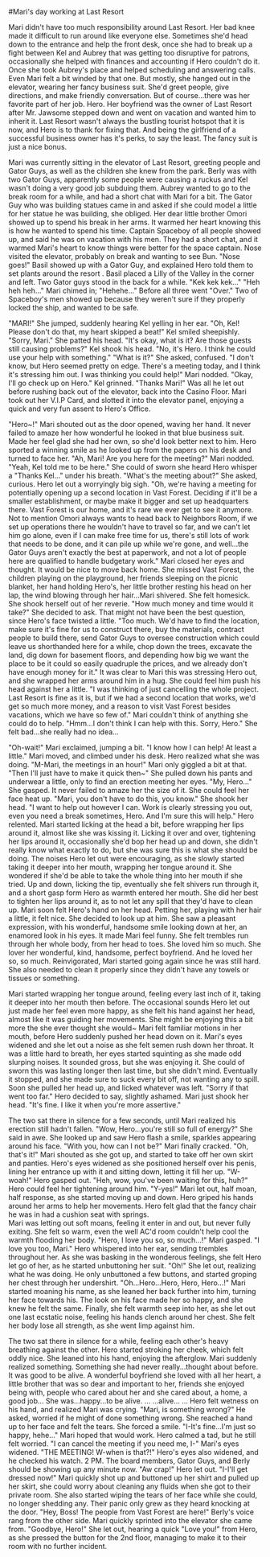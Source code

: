 #Mari's day working at Last Resort

Mari didn't have too much responsibility around Last Resort. Her bad knee made it difficult to run around like everyone else. Sometimes she'd head down to the entrance and help the front desk, once she had to break up a fight between Kel and Aubrey that was getting too disruptive for patrons, occasionally she helped with finances and accounting if Hero couldn't do it. Once she took Aubrey's place and helped scheduling and answering calls.
Even Mari felt a bit winded by that one.
But mostly, she hanged out in the elevator, wearing her fancy business suit. She'd greet people, give directions, and make friendly conversation.
But of course...there was her favorite part of her job. Hero.
Her boyfriend was the owner of Last Resort after Mr. Jawsome stepped down and went on vacation and wanted him to inherit it. Last Resort wasn't always the bustling tourist hotspot that it is now, and Hero is to thank for fixing that. And being the girlfriend of a successful business owner has it's perks, to say the least. The fancy suit is just a nice bonus.

Mari was currently sitting in the elevator of Last Resort, greeting people and Gator Guys, as well as the children she knew from the park.
Berly was with two Gator Guys, apparently some people were causing a ruckus and Kel wasn't doing a very good job subduing them.
Aubrey wanted to go to the break room for a while, and had a short chat with Mari for a bit.
The Gator Guy who was building statues came in and asked if she could model a little for her statue he was building, she obliged.
Her dear little brother Omori showed up to spend his break in her arms. It warmed her heart knowing this is how he wanted to spend his time.
Captain Spaceboy of all people showed up, and said he was on vacation with his men. They had a short chat, and it warmed Mari's heart to know things were better for the space captain.
Nose visited the elevator, probably on break and wanting to see Bun. "Nose goes!"
Basil showed up with a Gator Guy, and explained Hero told them to set plants around the resort . Basil placed a Lilly of the Valley in the corner and left.
Two Gator guys stood in the back for a while. "Kek kek kek..." "Heh heh heh..." Mari chimed in; "Hehehe..." Before all three went "Over."
Two of Spaceboy's men showed up because they weren't sure if they properly locked the ship, and wanted to be safe.

"MARI!" She jumped, suddenly hearing Kel yelling in her ear. "Oh, Kel! Please don't do that, my heart skipped a beat!" Kel smiled sheepishly. "Sorry, Mari." She patted his head. "It's okay, what is it? Are those guests still causing problems?"
Kel shook his head. "No, it's Hero. I think he could use your help with something."
"What is it?" She asked, confused. "I don't know, but Hero seemed pretty on edge. There's a meeting today, and I think it's stressing him out. I was thinking you could help!" Mari nodded. "Okay, I'll go check up on Hero."
Kel grinned. "Thanks Mari!" Was all he let out before rushing back out of the elevator, back into the Casino Floor.
Mari took out her V.I.P Card, and slotted it into the elevator panel, enjoying a quick and very fun assent to Hero's Office.

"Hero~!" Mari shouted out as the door opened, waving her hand. It never failed to amaze her how wonderful he looked in that blue business suit. Made her feel glad she had her own, so she'd look better next to him.
Hero sported a winning smile as he looked up from the papers on his desk and turned to face her. "Ah, Mari! Are you here for the meeting?" Mari nodded. "Yeah, Kel told me to be here." She could of sworn she heard Hero whisper a "Thanks Kel..." under his breath.
"What's the meeting about?" She asked, curious. Hero let out a worryingly big sigh. "Oh, we're having a meeting for potentially opening up a second location in Vast Forest. Deciding if it'll be a smaller establishment, or maybe make it bigger and set up headquarters there. Vast Forest is our home, and it's rare we ever get to see it anymore. Not to mention Omori always wants to head back to Neighbors Room, if we set up operations there he wouldn't have to travel so far, and we can't let him go alone, even if I can make free time for us, there's still lots of work that needs to be done, and it can pile up while we're gone, and well...the Gator Guys aren't exactly the best at paperwork, and not a lot of people here are qualified to handle budgetary work."
Mari closed her eyes and thought. It would be nice to move back home. She missed Vast Forest, the children playing on the playground, her friends sleeping on the picnic blanket, her hand holding Hero's, her little brother resting his head on her lap, the wind blowing through her hair...Mari shivered. She felt homesick.
She shook herself out of her reverie. "How much money and time would it take?" She decided to ask.
That might not have been the best question, since Hero's face twisted a little.
"Too much. We'd have to find the location, make sure it's fine for us to construct there, buy the materials, contract people to build there, send Gator Guys to oversee construction which could leave us shorthanded here for a while, chop down the trees, excavate the land, dig down for basement floors, and depending how big we want the place to be it could so easily quadruple the prices, and we already don't have enough money for it."
It was clear to Mari this was stressing Hero out, and she wrapped her arms around him in a hug. She could feel him push his head against her a little.
"I was thinking of just cancelling the whole project. Last Resort is fine as it is, but if we had a second location that works, we'd get so much more money, and a reason to visit Vast Forest besides vacations, which we have so few of."
Mari couldn't think of anything she could do to help. "Hmm...I don't think I can help with this. Sorry, Hero." She felt bad...she really had no idea...


"Oh-wait!" Mari exclaimed, jumping a bit. "I know how I can help! At least a little."
Mari moved, and climbed under his desk. Hero realized what she was doing. "M-Mari, the meetings in an hour!" Mari only giggled a bit at that. "Then I'll just have to make it quick then~"
She pulled down his pants and underwear a little, only to find an erection meeting her eyes. "My, Hero..." She gasped. It never failed to amaze her the size of it. She could feel her face heat up. "Mari, you don't have to do this, you know." She shook her head. "I want to help out however I can. Work is clearly stressing you out, even you need a break sometimes, Hero. And I'm sure this will help." Hero relented.
Mari started licking at the head a bit, before wrapping her lips around it, almost like she was kissing it. Licking it over and over, tightening her lips around it, occasionally she'd bop her head up and down, she didn't really know what exactly to do, but she was sure this is what she should be doing. The noises Hero let out were encouraging, as she slowly started taking it deeper into her mouth, wrapping her tongue around it. She wondered if she'd be able to take the whole thing into her mouth if she tried. Up and down, licking the tip, eventually she felt shivers run through it, and a short gasp form Hero as warmth entered her mouth. She did her best to tighten her lips around it, as to not let any spill that they'd have to clean up.
Mari soon felt Hero's hand on her head. Petting her, playing with her hair a little, it felt nice. She decided to look up at him. She saw a pleasant expression, with his wonderful, handsome smile looking down at her, an enamored look in his eyes.
It made Mari feel funny. She felt trembles run through her whole body, from her head to toes. She loved him so much. She lover her wonderful, kind, handsome, perfect boyfriend. And he loved her so, so much.
Reinvigorated, Mari started going again since he was still hard. She also needed to clean it properly since they didn't have any towels or tissues or something.

Mari started wrapping her tongue around, feeling every last inch of it, taking it deeper into her mouth then before. The occasional sounds Hero let out just made her feel even more happy, as she felt his hand against her head, almost like it was guiding her movements. She might be enjoying this a bit more the she ever thought she would~
Mari felt familiar motions in her mouth, before Hero suddenly pushed her head down on it. Mari's eyes widened and she let out a noise as she felt semen rush down her throat. It was a little hard to breath, her eyes started squinting as she made odd slurping noises. It sounded gross, but she was enjoying it. She could of sworn this was lasting longer then last time, but she didn't mind. Eventually it stopped, and she made sure to suck every bit off, not wanting any to spill. Soon she pulled her head up, and licked whatever was left.
"Sorry if that went too far." Hero decided to say, slightly ashamed. Mari just shook her head. "It's fine. I like it when you're more assertive."

The two sat there in silence for a few seconds, until Mari realized his erection still hadn't fallen. "Wow, Hero...you're still so full of energy?" She said in awe. She looked up and saw Hero flash a smile, sparkles appearing around his face. "With you, how can I not be?"
Mari finally cracked. "Oh, that's it!" Mari shouted as she got up, and started to take off her own skirt and panties. Hero's eyes widened as she positioned herself over his penis, lining her entrance up with it and sitting down, letting it fill her up. 
"W-woah!" Hero gasped out. "Heh, wow, you've been waiting for this, huh?" Hero could feel her tightening around him.
"Y-yes!" Mari let out, half moan, half response, as she started moving up and down. Hero griped his hands around her arms to help her movements. Hero felt glad that the fancy chair he was in had a cushion seat with springs.  
Mari was letting out soft moans, feeling it enter in and out, but never fully exiting. She felt so warm, even the well AC'd room couldn't help cool the warmth flooding her body.
"Hero, I love you so, so much...!" Mari gasped. "I love you too, Mari." Hero whispered into her ear, sending trembles throughout her.
As she was basking in the wonderous feelings, she felt Hero let go of her, as he started unbuttoning her suit. "Oh!" She let out, realizing what he was doing. He only unbuttoned a few buttons, and started groping her chest through her undershirt.
"Oh...Hero...Hero, Hero, Hero...!" Mari started moaning his name, as she leaned her back further into him, turning her face towards his. The look on his face made her so happy, and she knew he felt the same. Finally, she felt warmth seep into her, as she let out one last ecstatic noise, feeling his hands clench around her chest. She felt her body lose all strength, as she went limp against him.

The two sat there in silence for a while, feeling each other's heavy breathing against the other. Hero started stroking her cheek, which felt oddly nice. She leaned into his hand, enjoying the afterglow.
Mari suddenly realized something.
Something she had never really...thought about before.
It was good to be alive.
A wonderful boyfriend she loved with all her heart, a little brother that was so dear and important to her, friends she enjoyed being with, people who cared about her and she cared about, a home, a good job...
She was...happy...to be alive.
...
...alive...
...
Hero felt wetness on his hand, and realized Mari was crying.
"Mari, is something wrong?" He asked, worried if he might of done something wrong.
She reached a hand up to her face and felt the tears. She forced a smile. "I-It's fine...I'm just so happy, hehe..." Mari hoped that would work.
Hero calmed a tad, but he still felt worried. "I can cancel the meeting if you need me, I-"
Mari's eyes widened. "THE MEETING! W-when is that?!"
Hero's eyes also widened, and he checked his watch.
2 PM. The board members, Gator Guys, and Berly should be showing up any minute now. "Aw crap!" Hero let out.
"I-I'll get dressed now!" Mari quickly shot up and buttoned up her shirt and pulled up her skirt, she could worry about cleaning any fluids when she got to their private room. She also started wiping the tears of her face while she could, no longer shedding any.
Their panic only grew as they heard knocking at the door. "Hey, Boss! The people from Vast Forest are here!" Berly's voice rang from the other side.
Mari quickly sprinted into the elevator she came from. "Goodbye, Hero!" She let out, hearing a quick "Love you!" from Hero, as she pressed the button for the 2nd floor, managing to make it to their room with no further incident.